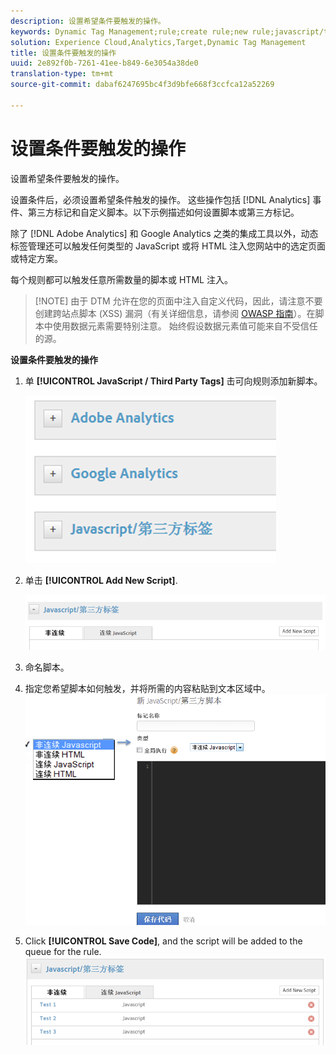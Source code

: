 ```yaml
---
description: 设置希望条件要触发的操作。
keywords: Dynamic Tag Management;rule;create rule;new rule;javascript/third party tags;set up actions for condition;add new script;non-sequential javascript;sequential javascript;non-sequential html
solution: Experience Cloud,Analytics,Target,Dynamic Tag Management
title: 设置条件要触发的操作
uuid: 2e892f0b-7261-41ee-b849-6e3054a38de0
translation-type: tm+mt
source-git-commit: dabaf6247695bc4f3d9bfe668f3ccfca12a52269

---
```



# 设置条件要触发的操作

设置希望条件要触发的操作。

设置条件后，必须设置希望条件触发的操作。 这些操作包括 [!DNL Analytics] 事件、第三方标记和自定义脚本。以下示例描述如何设置脚本或第三方标记。

除了 [!DNL Adobe Analytics] 和 Google Analytics 之类的集成工具以外，动态标签管理还可以触发任何类型的 JavaScript 或将 HTML 注入您网站中的选定页面或特定方案。

每个规则都可以触发任意所需数量的脚本或 HTML 注入。

>[!NOTE] 由于 DTM 允许在您的页面中注入自定义代码，因此，请注意不要创建跨站点脚本 (XSS) 漏洞（有关详细信息，请参阅 [OWASP 指南](https://www.owasp.org/index.php/Cross-site_Scripting_(XSS))）。在脚本中使用数据元素需要特别注意。 始终假设数据元素值可能来自不受信任的源。

**设置条件要触发的操作**

1. 单 **[!UICONTROL JavaScript / Third Party Tags]** 击可向规则添加新脚本。

   ![](assets/scripts-actions.png)

1. 单击 **[!UICONTROL Add New Script]**.

   ![](assets/scripts-actions2.png)

1. 命名脚本。
1. 指定您希望脚本如何触发，并将所需的内容粘贴到文本区域中。![](assets/scripts-actions3.png)

1. Click **[!UICONTROL Save Code]**, and the script will be added to the queue for the rule. ![](assets/scripts-actions4.png)

